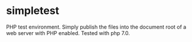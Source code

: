 # simpletest
PHP test environment.
Simply publish the files into the document root of a web server with PHP enabled.
Tested with php 7.0.
